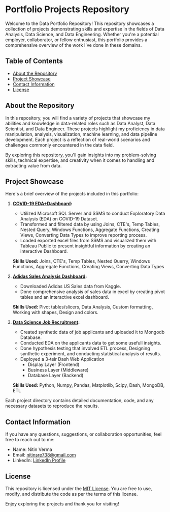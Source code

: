 # Portfolio Projects Repository

Welcome to the Data Portfolio Repository! This repository showcases a collection of projects demonstrating skills and expertise in the fields of Data Analysis, Data Science, and Data Engineering. Whether you're a potential employer, collaborator, or fellow enthusiast, this portfolio provides a comprehensive overview of the work I've done in these domains.

## Table of Contents

- [About the Repository](#about-the-repository)
- [Project Showcase](#project-showcase)
- [Contact Information](#contact-information)
- [License](#license)

## About the Repository

In this repository, you will find a variety of projects that showcase my abilities and knowledge in data-related roles such as Data Analyst, Data Scientist, and Data Engineer. These projects highlight my proficiency in data manipulation, analysis, visualization, machine learning, and data pipeline development. Each project is a reflection of real-world scenarios and challenges commonly encountered in the data field.

By exploring this repository, you'll gain insights into my problem-solving skills, technical expertise, and creativity when it comes to handling and extracting value from data.

## Project Showcase

Here's a brief overview of the projects included in this portfolio:

1. **[COVID-19 EDA+Dashboard](https://github.com/N-I-TI-N/PortfolioProjects/tree/main/COVID-19(EDA%2BDashboard)):**
   - Utilized Microsoft SQL Server and SSMS to conduct Exploratory Data Analysis (EDA) on COVID-19 Dataset.
   - Transformed and filtered data by using Joins, CTE's, Temp Tables, Nested Query, Windows Functions, Aggregate Functions, Creating Views, Converting Data Types to improve reporting process.
   - Loaded exported excel files from SSMS and visualized them with Tableau Public to present insightful information by creating an interactive Dashboard.
       
   **Skills Used:** Joins, CTE's, Temp Tables, Nested Querry, Windows Functions, Aggregate Functions, Creating Views, Converting Data Types

3. **[Adidas Sales Analysis Dashboard](https://github.com/N-I-TI-N/PortfolioProjects/tree/main/Adidas%20Sales%20(Excel%20Dashboard)):**
   - Downloaded Adidas US Sales data from Kaggle.
   - Done comprehensive analysis of sales data in excel by creating pivot tables and an interactive excel dashboard.
     
   **Skills Used:** Pivot tables/slicers, Data Analysis, Custom formatting, Working with shapes, Design and colors.

5. **[Data Science Job Recruitment](https://github.com/N-I-TI-N/PortfolioProjects/tree/main/Data_Science_Role_Recruitment):**
   - Created synthetic data of job applicants and uploaded it to Mongodb Database.
   - Conducted EDA on the applicants data to get some usefull insights.
   - Done hypothesis testing that involved ETL process, Designing synthetic experiment, and conducting statistical analysis of results.
   - Deployed a 3-teir Dash Web Application
        - Display Layer (Frontend)
        - Business Layer (Middleware)
        - Database Layer (Backend)
     
   **Skills Used:** Python, Numpy, Pandas, Matplotlib, Scipy, Dash, MongoDB, ETL   

Each project directory contains detailed documentation, code, and any necessary datasets to reproduce the results.

## Contact Information

If you have any questions, suggestions, or collaboration opportunities, feel free to reach out to me:

- Name: Nitin Verma
- Email: nitinsre738@gmail.com
- LinkedIn: [LinkedIn Profile](https://www.linkedin.com/in/nitin-verma-a43a71161/)

## License

This repository is licensed under the [MIT License](LICENSE). You are free to use, modify, and distribute the code as per the terms of this license.

Enjoy exploring the projects and thank you for visiting!
